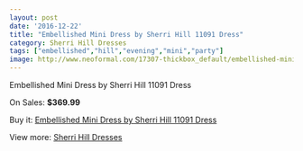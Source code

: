 ```yaml
---
layout: post
date: '2016-12-22'
title: "Embellished Mini Dress by Sherri Hill 11091 Dress"
category: Sherri Hill Dresses
tags: ["embellished","hill","evening","mini","party"]
image: http://www.neoformal.com/17307-thickbox_default/embellished-mini-dress-by-sherri-hill-11091-dress.jpg
---
```

Embellished Mini Dress by Sherri Hill 11091 Dress

On Sales: **$369.99**
<a href="https://www.neoformal.com/en/sherri-hill-dresses-2014/5684-embellished-mini-dress-by-sherri-hill-11091-dress.html"><amp-img layout="responsive" width="600" height="600" src="//www.neoformal.com/17307-thickbox_default/embellished-mini-dress-by-sherri-hill-11091-dress.jpg" alt="Embellished Mini Dress by Sherri Hill 11091 Dress 0" /></a>
<a href="https://www.neoformal.com/en/sherri-hill-dresses-2014/5684-embellished-mini-dress-by-sherri-hill-11091-dress.html"><amp-img layout="responsive" width="600" height="600" src="//www.neoformal.com/17308-thickbox_default/embellished-mini-dress-by-sherri-hill-11091-dress.jpg" alt="Embellished Mini Dress by Sherri Hill 11091 Dress 1" /></a>
<a href="https://www.neoformal.com/en/sherri-hill-dresses-2014/5684-embellished-mini-dress-by-sherri-hill-11091-dress.html"><amp-img layout="responsive" width="600" height="600" src="//www.neoformal.com/17309-thickbox_default/embellished-mini-dress-by-sherri-hill-11091-dress.jpg" alt="Embellished Mini Dress by Sherri Hill 11091 Dress 2" /></a>

Buy it: [Embellished Mini Dress by Sherri Hill 11091 Dress](https://www.neoformal.com/en/sherri-hill-dresses-2014/5684-embellished-mini-dress-by-sherri-hill-11091-dress.html "Embellished Mini Dress by Sherri Hill 11091 Dress")

View more: [Sherri Hill Dresses](https://www.neoformal.com/en/73-sherri-hill-dresses-2014 "Sherri Hill Dresses")